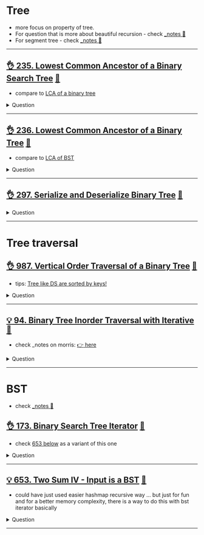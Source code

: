 # Tree

- more focus on property of tree.
- For question that is more about beautiful recursion - check [_notes :notebook:](../recursion/README.md)
- For segment tree - check [_notes :notebook:](../range_query/segment_tree/README.md)

------------------------------------------------------------------------------

## [:ok_hand: 235. Lowest Common Ancestor of a Binary Search Tree](https://leetcode.com/problems/lowest-common-ancestor-of-a-binary-search-tree/) [:dart:](lca_of_bst.h)

- compare to [LCA of a binary tree](#ok_hand-236-lowest-common-ancestor-of-a-binary-tree-dart)

<details><summary markdown="span">Question</summary>

```markdown
Given a binary search tree (BST),
find the lowest common ancestor (LCA) node of two given nodes in the BST.
```

</details>

------------------------------------------------------------------------------

## [:ok_hand: 236. Lowest Common Ancestor of a Binary Tree](https://leetcode.com/problems/lowest-common-ancestor-of-a-binary-tree/) [:dart:](lca_of_bt.h)

- compare to [LCA of BST](#ok_hand-235-lowest-common-ancestor-of-a-binary-search-tree-dart)

<details><summary markdown="span">Question</summary>

```markdown
Given a binary tree,
find the lowest common ancestor (LCA) of two given nodes in the tree.
```

</details>

------------------------------------------------------------------------------

## [:ok_hand: 297. Serialize and Deserialize Binary Tree](https://leetcode.com/problems/serialize-and-deserialize-binary-tree/) [:dart:](de_serialize_binary_tree.h)

<details><summary markdown="span">Question</summary>

```markdown
Serialize and deserialize a binary tree.
```

</details>

------------------------------------------------------------------------------

# Tree traversal

## [:ok_hand: 987. Vertical Order Traversal of a Binary Tree](https://leetcode.com/problems/vertical-order-traversal-of-a-binary-tree//) [:dart:](vertical_order_traversal.h)

- tips: [Tree like DS are sorted by keys!](../_notes/data_structures.md#tree-like-ds-are-sorted-by-keys-map-set-multimap-multiset)

<details><summary markdown="span">Question</summary>

```markdown
Given the root of a binary tree, calculate the vertical order traversal of the binary tree.
- If two nodes are in the same row and column, the order should be from left to right.
       3
    1     4     --> 2, 3' are actually at the same column as root 3.
  0   2  3'  7
  --> Output should be: [[0],[1],[3,2,3],[4],[7]]
```

</details>

------------------------------------------------------------------------------

## [:bulb: 94. Binary Tree Inorder Traversal with Iterative](https://leetcode.com/problems/binary-tree-inorder-traversal/) [:dart:](inorder_morris.h)

- check _notes on morris: [:point_right: here](../_notes/algorithms.md#morris-traversal)

<details><summary markdown="span">Question</summary>

```markdown
Given the root of a binary tree, return the inorder traversal of its nodes' values.
```

</details>

------------------------------------------------------------------------------

# BST

- check [_notes :notebook:](../_notes/data_structures.md#bst)

## [:ok_hand: 173. Binary Search Tree Iterator](https://leetcode.com/problems/binary-search-tree-iterator) [:dart:](bst_iterator.h)

- check [653 below](#💡-653-two-sum-iv---input-is-a-bst-🎯) as a variant of this one

<details><summary markdown="span">Question</summary>

```markdown
Implement the BSTIterator class that represents an iterator over the
in-order traversal of a binary search tree (BST):
- `BSTIterator(TreeNode root)`
  - Initializes an object of the BSTIterator class.
  - The root of the BST is given as part of the constructor.
  - The pointer should be initialized to a non-existent number smaller than any element in the BST.
  - Notice that by initializing the pointer to a non-existent smallest number, the first call to `next()` will return the smallest element in the BST.
- `boolean hasNext()`
  - Returns true if there exists a number in the traversal to the right of the pointer, otherwise returns false.
- `int next()`
  - Moves the pointer to the right, then returns the number at the pointer.


- You may assume that `next()` calls will always be valid. That is, there will be at least a next number in the in-order traversal when `next()` is called.
```

</details>

------------------------------------------------------------------------------

## [:bulb: 653. Two Sum IV - Input is a BST](https://leetcode.com/problems/two-sum-iv-input-is-a-bst/) [:dart:](two_sum_iv_with_bst.h)

- could have just used easier hashmap recursive way ... but just for fun and for a better memory complexity, there is a way to do this with bst iterator basically

<details><summary markdown="span">Question</summary>

```markdown
Given the root of a Binary Search Tree and a target number k, return true if there exist two elements in the BST such that their sum is equal to the given target.
```

</details>

------------------------------------------------------------------------------
